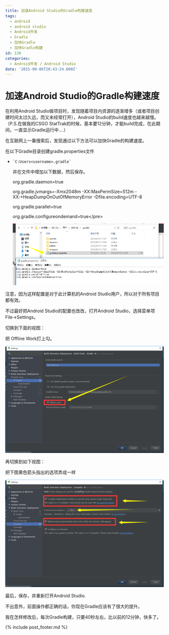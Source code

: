 ```yaml
---
title: 加速Android Studio的Gradle构建速度
tags:
  - android
  - android studio
  - Android开发
  - Gradle
  - 加快Gradle
  - 加快Gradle构建
id: 138
categories:
  - Android开发 / Android Studio
date: '2015-09-06T20:43:24.000Z'
---
```


# 加速Android Studio的Gradle构建速度

在利用Android Studio做项目时，发现随着项目内资源的逐渐增多（或者项目创建时间太过久远，而又未经常打开），Android Studio的build速度也越来越慢。（P.S.在做我的CSGO StatTrak的时候，基本要12分钟，才能build完成，在此期间，一直显示Gradle运行中....）

在互联网上一番搜索后，发现通过以下方法可以加快Gradle的构建速度。

在以下Gradle目录创建gradle.properties文件

*     `C:Users<username>.gradle` 

  并在文件中增加以下数据，然后保存。

  org.gradle.daemon=true

  org.gradle.jvmargs=-Xmx2048m -XX:MaxPermSize=512m -XX:+HeapDumpOnOutOfMemoryError -Dfile.encoding=UTF-8

  org.gradle.parallel=true

  org.gradle.configureondemand=true&lt;/pre&gt;

  ![speedup\_gradle\_3](https://raw.githubusercontent.com/ankanch/blog/master/images/wp-content/uploads/2015/09/speedup_gradle_3.png)

注意，因为这样配置是对于此计算机的Android Studio用户，所以对于所有项目都有效。

不过最好把Android Studio的配置也改改，打开Android Studio，选择菜单项 File-&gt;Settings。

切换到下面的视图：

把 Offline Work打上勾。

[![speedup\_gradle\_1](https://raw.githubusercontent.com/ankanch/blog/master/images/wp-content/uploads/2015/09/speedup_gradle_1.png)](https://raw.githubusercontent.com/ankanch/blog/master/images/wp-content/uploads/2015/09/speedup_gradle_1.png)

再切换到如下视图：

把下图黄色箭头指出的选项弄成一样

[![speedup\_gradle\_2](https://raw.githubusercontent.com/ankanch/blog/master/images/wp-content/uploads/2015/09/speedup_gradle_2.png)](https://raw.githubusercontent.com/ankanch/blog/master/images/wp-content/uploads/2015/09/speedup_gradle_2.png)

最后，保存，并重新打开Android Studio.

不出意外，前面操作都正确的话，你现在Gradle应该有了很大的提升。

我在怎样修改后，每次Gradle构建，只要40秒左右，比以前的12分钟，快多了。





{% include post_footer.md %}